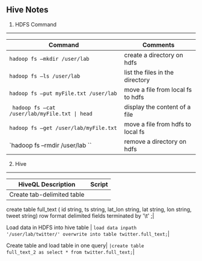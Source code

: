 ## Hive Notes

1. HDFS Command
---

Command|Comments|
 ----------- | ----------- |
`hadoop fs –mkdir /user/lab `| create a directory on hdfs|
`hadoop fs –ls /user/lab `| list the files in the directory
`hadoop fs –put myFile.txt /user/lab `| move a file from local fs to hdfs|
<code> hadoop fs –cat /user/lab/myFile.txt &#124; head </code>| display the content of a file|
`hadoop fs –get /user/lab/myFile.txt `| move a file from hdfs to local fs|
`hadoop fs –rmdir /user/lab ``| remove a directory on hdfs|

2. Hive
---

HiveQL Description | Script|
 ----------- | ----------- |
Create tab-delimited table| <code>
create table full_text (
id string,
ts string,
lat_lon string,
lat string,
lon string,
tweet string)
row format delimited
fields terminated by '\t' ;</code>|

Load data in HDFS into hive table |
<code>load data inpath '/user/lab/twitter/'
overwrite into table twitter.full_text;</code>|

Create table and load table in one query|
<code>|create table full_text_2 as
select *
from twitter.full_text;</code>|
